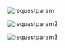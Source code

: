 ![requestparam](https://user-images.githubusercontent.com/97571604/226335758-fe965b97-cd24-4d9a-8ae1-cc30031eb6a4.PNG)  

![requestparam2](https://user-images.githubusercontent.com/97571604/226335825-6fe2eb30-4d99-4d71-8c6c-c2a1c35e5e55.PNG)

![requestparam3](https://user-images.githubusercontent.com/97571604/226335923-ed2370e3-b17c-4f1e-a213-eba1bf4e4ac6.PNG)


 
